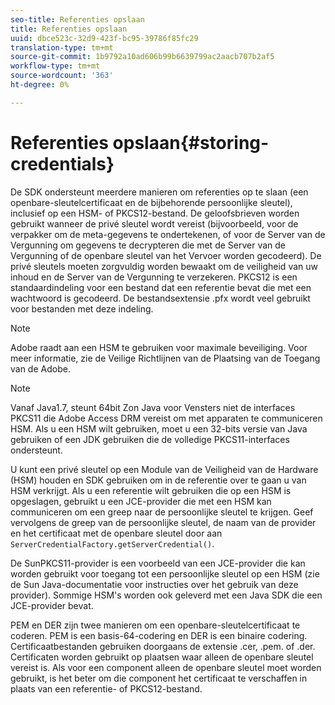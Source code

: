 ```yaml
---
seo-title: Referenties opslaan
title: Referenties opslaan
uuid: dbce523c-32d9-423f-bc95-39786f85fc29
translation-type: tm+mt
source-git-commit: 1b9792a10ad606b99b6639799ac2aacb707b2af5
workflow-type: tm+mt
source-wordcount: '363'
ht-degree: 0%

---
```



# Referenties opslaan{#storing-credentials}

De SDK ondersteunt meerdere manieren om referenties op te slaan (een openbare-sleutelcertificaat en de bijbehorende persoonlijke sleutel), inclusief op een HSM- of PKCS12-bestand. De geloofsbrieven worden gebruikt wanneer de privé sleutel wordt vereist (bijvoorbeeld, voor de verpakker om de meta-gegevens te ondertekenen, of voor de Server van de Vergunning om gegevens te decrypteren die met de Server van de Vergunning of de openbare sleutel van het Vervoer worden gecodeerd). De privé sleutels moeten zorgvuldig worden bewaakt om de veiligheid van uw inhoud en de Server van de Vergunning te verzekeren. PKCS12 is een standaardindeling voor een bestand dat een referentie bevat die met een wachtwoord is gecodeerd. De bestandsextensie .pfx wordt veel gebruikt voor bestanden met deze indeling.

>[!NOTE]
>
>Adobe raadt aan een HSM te gebruiken voor maximale beveiliging. Voor meer informatie, zie de Veilige Richtlijnen van de Plaatsing van de Toegang van de Adobe.

>[!NOTE]
>
>Vanaf Java1.7, steunt 64bit Zon Java voor Vensters niet de interfaces PKCS11 die Adobe Access DRM vereist om met apparaten te communiceren HSM. Als u een HSM wilt gebruiken, moet u een 32-bits versie van Java gebruiken of een JDK gebruiken die de volledige PKCS11-interfaces ondersteunt.

U kunt een privé sleutel op een Module van de Veiligheid van de Hardware (HSM) houden en SDK gebruiken om in de referentie over te gaan u van HSM verkrijgt. Als u een referentie wilt gebruiken die op een HSM is opgeslagen, gebruikt u een JCE-provider die met een HSM kan communiceren om een greep naar de persoonlijke sleutel te krijgen. Geef vervolgens de greep van de persoonlijke sleutel, de naam van de provider en het certificaat met de openbare sleutel door aan `ServerCredentialFactory.getServerCredential()`.

De SunPKCS11-provider is een voorbeeld van een JCE-provider die kan worden gebruikt voor toegang tot een persoonlijke sleutel op een HSM (zie de Sun Java-documentatie voor instructies over het gebruik van deze provider). Sommige HSM&#39;s worden ook geleverd met een Java SDK die een JCE-provider bevat.

PEM en DER zijn twee manieren om een openbare-sleutelcertificaat te coderen. PEM is een basis-64-codering en DER is een binaire codering. Certificaatbestanden gebruiken doorgaans de extensie .cer, .pem. of .der. Certificaten worden gebruikt op plaatsen waar alleen de openbare sleutel vereist is. Als voor een component alleen de openbare sleutel moet worden gebruikt, is het beter om die component het certificaat te verschaffen in plaats van een referentie- of PKCS12-bestand.
